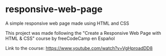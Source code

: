 # responsive-web-page
 A simple responsive web page made using HTML and CSS

 This project was made following the "Create a Responsive Web Page with HTML & CSS" course by freeCodeCamp en Español

 Link to the course: https://www.youtube.com/watch?v=VgHproadDD8
